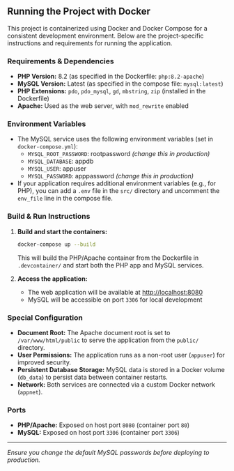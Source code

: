 ## Running the Project with Docker

This project is containerized using Docker and Docker Compose for a consistent development environment. Below are the project-specific instructions and requirements for running the application.

### Requirements & Dependencies
- **PHP Version:** 8.2 (as specified in the Dockerfile: `php:8.2-apache`)
- **MySQL Version:** Latest (as specified in the compose file: `mysql:latest`)
- **PHP Extensions:** `pdo`, `pdo_mysql`, `gd`, `mbstring`, `zip` (installed in the Dockerfile)
- **Apache:** Used as the web server, with `mod_rewrite` enabled

### Environment Variables
- The MySQL service uses the following environment variables (set in `docker-compose.yml`):
  - `MYSQL_ROOT_PASSWORD`: rootpassword *(change this in production)*
  - `MYSQL_DATABASE`: appdb
  - `MYSQL_USER`: appuser
  - `MYSQL_PASSWORD`: apppassword *(change this in production)*
- If your application requires additional environment variables (e.g., for PHP), you can add a `.env` file in the `src/` directory and uncomment the `env_file` line in the compose file.

### Build & Run Instructions
1. **Build and start the containers:**
   ```sh
   docker-compose up --build
   ```
   This will build the PHP/Apache container from the Dockerfile in `.devcontainer/` and start both the PHP app and MySQL services.

2. **Access the application:**
   - The web application will be available at [http://localhost:8080](http://localhost:8080)
   - MySQL will be accessible on port `3306` for local development

### Special Configuration
- **Document Root:** The Apache document root is set to `/var/www/html/public` to serve the application from the `public/` directory.
- **User Permissions:** The application runs as a non-root user (`appuser`) for improved security.
- **Persistent Database Storage:** MySQL data is stored in a Docker volume (`db_data`) to persist data between container restarts.
- **Network:** Both services are connected via a custom Docker network (`appnet`).

### Ports
- **PHP/Apache:** Exposed on host port `8080` (container port `80`)
- **MySQL:** Exposed on host port `3306` (container port `3306`)

---

*Ensure you change the default MySQL passwords before deploying to production.*